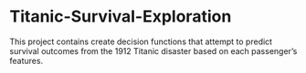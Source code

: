 # Titanic-Survival-Exploration
This project contains create decision functions that attempt to predict survival outcomes from the 1912 Titanic disaster based on each passenger’s features.
